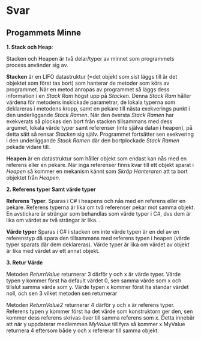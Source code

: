 ﻿# Svar


## Progammets Minne

**1. Stack och Heap**: 

Stacken och Heapen är två delar/typer av minnet som programmets process använder sig av.

**Stacken** är en LIFO datastruktur (=det objekt som sist läggs till är det objektet som först tas bort) som hanterar de metoder som körs av programmet. När en metod anropas av
programmet så läggs dess information i en *Stack Ram* högst upp på *Stacken*. Denna *Stack Ram* håller värdena för metodens inskickade parametrar, de lokala typerna som
deklareras i metodens kropp, samt en pekare till nästa exekverings punkt i den underliggande *Stack Ramen*. När den översta *Stack Ramen* har exekverats så plockas den bort från stacken
tillsammans med dess argumet, lokala värde typer samt referenser (inte själva datan i heapen), på detta sätt så rensar *Stacken* sig själv. Programmet fortsätter sen exekvering
i den underliggande *Stack Ramen* där den bortplockade *Stack Ramen* pekade vidare till.  

**Heapen** är en datastruktur som håller objekt som endast kan nås med en referens eller en pekare. När inga referenser finns kvar till ett objekt sparat i *Heapen* så kommer en mekanism
kännt som *Skräp Hanteraren* att ta bort objektet från *Heapen*. 

**2. Referens typer Samt värde typer**

**Referens Typer**. Sparas i C# i heapens och nås med en referens eller en pekare. Referens typerna är lika om två referenser pekar mot samma objekt.
En avstickare är strängar som behandlas som värde typer i C#, dvs dem är lika om värdet av två strängar är lika.
.

**Värde typer** Sparas i C# i stacken om inte värde typen är en del av en referenstyp då spara den tillsammans med referens typen i heapen (värde typer sparats där dem deklareras).
Värde typer är lika om värdet av objekt är lika med värdet av ett annat objekt.

**3. Retur Värde**

Metoden *ReturnValue* returnerar 3 därför y och x är värde typer. Värde typen y kommer först ha default värdet 0, sen samma värde som x och tillslut samma värde som y.
Värde typen x kommer först ha standar värdet noll, och sen 3 vilket metoden sen returnerar

Metoden *ReturnValue2* returnerar 4 därför y och x är referens typer. Referens typen y kommer först ha det värde som konstruktorn ger den, sen kommer dess referens skrivas över till samma
referens som x. Detta innebär att när y uppdaterar medlemmen *MyValue* till fyra så kommer x.MyValue returnera 4 eftersom både y och x refererar till samma objekt. 

